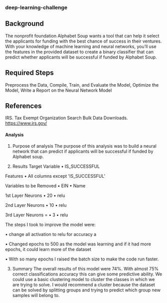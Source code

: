 ### deep-learning-challenge

## Background
The nonprofit foundation Alphabet Soup wants a tool that can help it select the applicants for funding with the best chance of success in their ventures. With your knowledge of machine learning and neural networks, you’ll use the features in the provided dataset to create a binary classifier that can predict whether applicants will be successful if funded by Alphabet Soup.

## Required Steps
Preprocess the Data, Compile, Train, and Evaluate the Model, Optimize the Model, Write a Report on the Neural Network Model

## References
IRS. Tax Exempt Organization Search Bulk Data Downloads. https://www.irs.gov/



#### Analysis

1. Purpose of analysis
The purpose of this analysis was to build a neural network that can predict if applicants will be successful if funded by Alphabet soup.

2. Results
Target Variable 
•	IS_SUCCESSFUL

Features 
•	All columns except 'IS_SUCCESSFUL'

Variables to be Removed 
•	EIN
•	Name

1st Layer Neurons 
•	20
•	relu

2nd Layer Neurons 
•	10
•	relu

3rd Layer Neurons = 
•	3
•	relu



The steps I took to improve the model were:

•	change all activation to relu for accuracy a

•	Changed epochs to 500 as the model was learning and if it had more epochs, it could learn more of the dataset

•	With so many epochs I raised the batch size to make the code run faster.

3. Summary
The overall results of this model were 74%. With almost 75% correct classifications accuracy this can give some predictive ability. We could use a basic clustering model to cluster the classes in which we are trying to solve. I would recommend a cluster because the dataset can be solved by splitting groups and trying to predict which group new samples will belong to.

